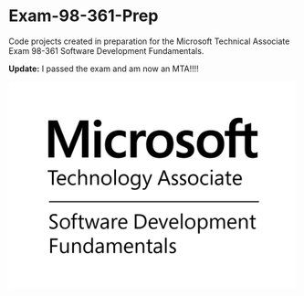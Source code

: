 # Exam-98-361-Prep
Code projects created in preparation for the Microsoft Technical Associate Exam 98-361 Software Development Fundamentals.

**Update:** I passed the exam and am now an MTA!!!!

![Picture](/MTA_SoftDev_Blk.png)
